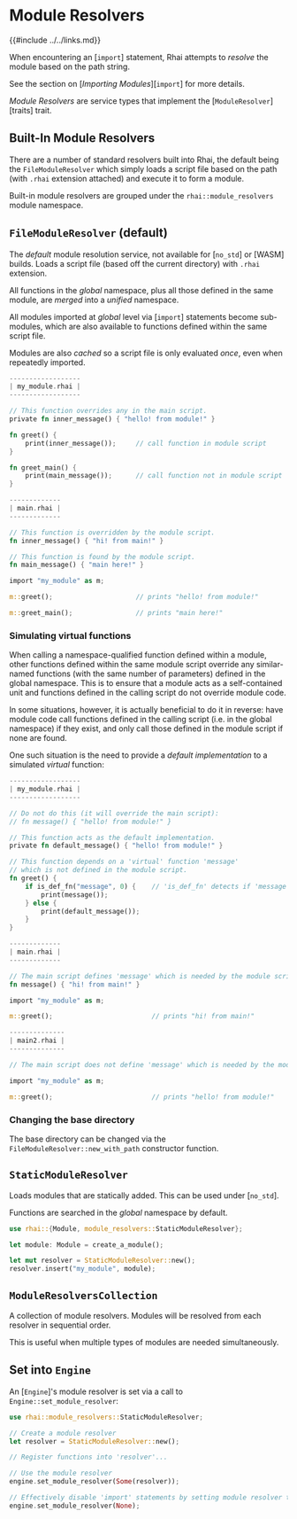 Module Resolvers
================

{{#include ../../links.md}}

When encountering an [`import`] statement, Rhai attempts to _resolve_ the module based on the path string.

See the section on [_Importing Modules_][`import`] for more details.

_Module Resolvers_ are service types that implement the [`ModuleResolver`][traits] trait.


Built-In Module Resolvers
------------------------

There are a number of standard resolvers built into Rhai, the default being the `FileModuleResolver`
which simply loads a script file based on the path (with `.rhai` extension attached)
and execute it to form a module.

Built-in module resolvers are grouped under the `rhai::module_resolvers` module namespace.


`FileModuleResolver` (default)
-----------------------------

The _default_ module resolution service, not available for [`no_std`] or [WASM] builds.
Loads a script file (based off the current directory) with `.rhai` extension.

All functions in the _global_ namespace, plus all those defined in the same module,
are _merged_ into a _unified_ namespace.

All modules imported at _global_ level via [`import`] statements become sub-modules,
which are also available to functions defined within the same script file.

Modules are also _cached_ so a script file is only evaluated _once_, even when repeatedly imported.

```rust
------------------
| my_module.rhai |
------------------

// This function overrides any in the main script.
private fn inner_message() { "hello! from module!" }

fn greet() {
    print(inner_message());     // call function in module script
}

fn greet_main() {
    print(main_message());      // call function not in module script
}

-------------
| main.rhai |
-------------

// This function is overridden by the module script.
fn inner_message() { "hi! from main!" }

// This function is found by the module script.
fn main_message() { "main here!" }

import "my_module" as m;

m::greet();                     // prints "hello! from module!"

m::greet_main();                // prints "main here!"
```

### Simulating virtual functions

When calling a namespace-qualified function defined within a module, other functions defined within
the same module script override any similar-named functions (with the same number of parameters)
defined in the global namespace.  This is to ensure that a module acts as a self-contained unit and
functions defined in the calling script do not override module code.

In some situations, however, it is actually beneficial to do it in reverse: have module code call functions
defined in the calling script (i.e. in the global namespace) if they exist, and only call those defined
in the module script if none are found.

One such situation is the need to provide a _default implementation_ to a simulated _virtual_ function:

```rust
------------------
| my_module.rhai |
------------------

// Do not do this (it will override the main script):
// fn message() { "hello! from module!" }

// This function acts as the default implementation.
private fn default_message() { "hello! from module!" }

// This function depends on a 'virtual' function 'message'
// which is not defined in the module script.
fn greet() {
    if is_def_fn("message", 0) {    // 'is_def_fn' detects if 'message' is defined.
        print(message());
    } else {
        print(default_message());
    }
}

-------------
| main.rhai |
-------------

// The main script defines 'message' which is needed by the module script.
fn message() { "hi! from main!" }

import "my_module" as m;

m::greet();                         // prints "hi! from main!"

--------------
| main2.rhai |
--------------

// The main script does not define 'message' which is needed by the module script.

import "my_module" as m;

m::greet();                         // prints "hello! from module!"
```

### Changing the base directory

The base directory can be changed via the `FileModuleResolver::new_with_path` constructor function.


`StaticModuleResolver`
---------------------

Loads modules that are statically added. This can be used under [`no_std`].

Functions are searched in the _global_ namespace by default.

```rust
use rhai::{Module, module_resolvers::StaticModuleResolver};

let module: Module = create_a_module();

let mut resolver = StaticModuleResolver::new();
resolver.insert("my_module", module);
```


`ModuleResolversCollection`
--------------------------

A collection of module resolvers. Modules will be resolved from each resolver in sequential order.

This is useful when multiple types of modules are needed simultaneously.


Set into `Engine`
-----------------

An [`Engine`]'s module resolver is set via a call to `Engine::set_module_resolver`:

```rust
use rhai::module_resolvers::StaticModuleResolver;

// Create a module resolver
let resolver = StaticModuleResolver::new();

// Register functions into 'resolver'...

// Use the module resolver
engine.set_module_resolver(Some(resolver));

// Effectively disable 'import' statements by setting module resolver to 'None'
engine.set_module_resolver(None);
```
